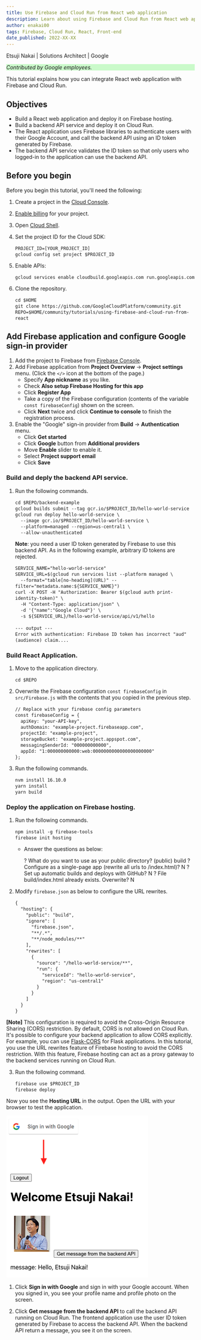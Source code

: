 ```yaml
---
title: Use Firebase and Cloud Run from React web application
description: Learn about using Firebase and Cloud Run from React web application
author: enakai00
tags: Firebase, Cloud Run, React, Front-end
date_published: 2022-XX-XX
---
```


Etsuji Nakai | Solutions Architect | Google

<p style="background-color:#CAFACA;"><i>Contributed by Google employees.</i></p>

This tutorial explains how you can integrate React web application with Firebase
and Cloud Run.

## Objectives

* Build a React web application and deploy it on Firebase hosting.
* Build a backend API service and deploy it on Cloud Run.
* The React application uses Firebase libraries to authenticate users with their Google Account, and call the backend API using an ID token generated by Firebase.
* The backend API service validates the ID token so that only users who logged-in to the application can use the backend API.

## Before you begin

Before you begin this tutorial, you'll need the following:

1.  Create a project in the [Cloud Console](https://console.cloud.google.com/).
2.  [Enable billing](https://cloud.google.com/billing/docs/how-to/modify-project#enable_billing_for_a_project) for your project.
3.  Open [Cloud Shell](https://cloud.google.com/shell/docs/using-cloud-shell).
4.  Set the project ID for the Cloud SDK:

        PROJECT_ID=[YOUR_PROJECT_ID]
        gcloud config set project $PROJECT_ID

5.  Enable APIs:

        gcloud services enable cloudbuild.googleapis.com run.googleapis.com

6.  Clone the repository.

        cd $HOME
        git clone https://github.com/GoogleCloudPlatform/community.git
        REPO=$HOME/community/tutorials/using-firebase-and-cloud-run-from-react

## Add Firebase application and configure Google sign-in provider

1.  Add the project to Firebase from [Firebase Console](https://console.firebase.google.com).
1.  Add Firebase application from **Project Overview** -> **Project settings** menu. (Click the `</>` icon at the bottom of the page.)
    * Specify **App nickname** as you like.
    * Check **Also setup Firebase Hosting for this app**
    * Click **Register App**
    * Take a copy of the Firebase configuration (contents of the variable `const firebaseConfig`) shown on the screen.
    * Click **Next** twice and click **Continue to console** to finish the registration process.
3. Enable the "Google" sign-in provider from **Build** -> **Authentication** menu.
    * Click **Get started**
    * Click **Google** button from **Additional providers**
    * Move **Enable** slider to enable it.
    * Select **Project support email**
    * Click **Save**


### Build and deply the backend API service.

1.  Run the following commands.

        cd $REPO/backend-example
        gcloud builds submit --tag gcr.io/$PROJECT_ID/hello-world-service
        gcloud run deploy hello-world-service \
          --image gcr.io/$PROJECT_ID/hello-world-service \
          --platform=managed --region=us-central1 \
          --allow-unauthenticated

    **Note**: you need a user ID token generated by Firebase to use this backend API.
    As in the following example, arbitrary ID tokens are rejected.

        SERVICE_NAME="hello-world-service"
        SERVICE_URL=$(gcloud run services list --platform managed \
          --format="table[no-heading](URL)" --filter="metadata.name:${SERVICE_NAME}")
        curl -X POST -H "Authorization: Bearer $(gcloud auth print-identity-token)" \
          -H "Content-Type: application/json" \
          -d '{"name":"Google Cloud"}' \
          -s ${SERVICE_URL}/hello-world-service/api/v1/hello

        --- output ---
        Error with authentication: Firebase ID token has incorrect "aud" (audience) claim....

### Build React Application.

1.  Move to the application directory.

        cd $REPO

2.  Overwrite the Firebase configuration `const firebaseConfig` in `src/Firebase.js` with the contents that you copied in the previous step.

        // Replace with your firebase config parameters
        const firebaseConfig = {
          apiKey: "your-API-key",
          authDomain: "example-project.firebaseapp.com",
          projectId: "example-project",
          storageBucket: "example-project.appspot.com",
          messagingSenderId: "000000000000",
          appId: "1:000000000000:web:0000000000000000000000"
        };

3.  Run the following commands.

        nvm install 16.10.0
        yarn install
        yarn build

### Deploy the application on Firebase hosting.

1.  Run the following commands.

        npm install -g firebase-tools
        firebase init hosting

    * Answer the questions as below:

        ? What do you want to use as your public directory? (public) build
        ? Configure as a single-page app (rewrite all urls to /index.html)? N
        ? Set up automatic builds and deploys with GitHub? N
        ? File build/index.html already exists. Overwrite? N

2.  Modify `firebase.json` as below to configure the URL rewrites.

        {
          "hosting": {
            "public": "build",
            "ignore": [
              "firebase.json",
              "**/.*",
              "**/node_modules/**"
            ],
            "rewrites": [
              {
                "source": "/hello-world-service/**",
                "run": {
                  "serviceId": "hello-world-service",
                  "region": "us-central1"
                }
              }
            ]
          }
        }

**[Note]** This configuration is required to avoid the Cross-Origin Resource
Sharing (CORS) restriction. By default, CORS is not allowed on Cloud Run.
It's possible to configure your backend application to allow CORS explicitly.
For example, you can use [Flask-CORS](https://flask-cors.readthedocs.io/en/latest/)
for Flask applications. In this tutorial, you use the URL rewrites feature of
Firebase hosting to avoid the CORS restriction. With this feature, Firebase
hosting can act as a proxy gateway to the backend services running on Cloud Run.

3.  Run the following command.

        firebase use $PROJECT_ID
        firebase deploy

Now you see the **Hosting URL** in the output. Open the URL with your browser to test the application.

![screenshot](/tutorials/using-firebase-and-cloud-run-from-react/doc/img/screenshot.png)

1.  Click **Sign in with Google** and sign in with your Google account. When you
    signed in, you see your profile name and profile photo on the screen.

2.  Click **Get message from the backend API** to call the backend API running
    on Cloud Run. The frontend application use the user ID token generated by
    Firebase to access the backend API. When the backend API return a message,
    you see it on the screen.


